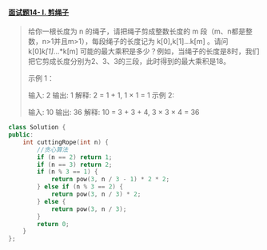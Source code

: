 #### [面试题14- I. 剪绳子](https://leetcode-cn.com/problems/jian-sheng-zi-lcof/)

> 给你一根长度为 n 的绳子，请把绳子剪成整数长度的 m 段（m、n都是整数，n>1并且m>1），每段绳子的长度记为 k[0],k[1]...k[m] 。请问 k[0]*k[1]*...*k[m] 可能的最大乘积是多少？例如，当绳子的长度是8时，我们把它剪成长度分别为2、3、3的三段，此时得到的最大乘积是18。
>
> 示例 1：
>
> 输入: 2
> 输出: 1
> 解释: 2 = 1 + 1, 1 × 1 = 1
> 示例 2:
>
> 输入: 10
> 输出: 36
> 解释: 10 = 3 + 3 + 4, 3 × 3 × 4 = 36

```c++
class Solution {
public:
    int cuttingRope(int n) {
        //贪心算法
        if (n == 2) return 1;
        if (n == 3) return 2;
        if (n % 3 == 1) {
            return pow(3, n / 3 - 1) * 2 * 2;
        } else if (n % 3 == 2) {
            return pow(3, n / 3) * 2;
        } else {
            return pow(3, n / 3);
        }
        return 0;
    }
};
```

